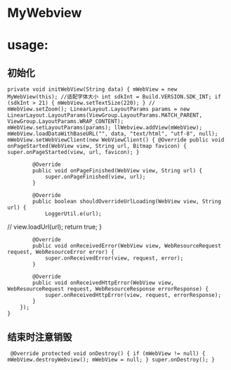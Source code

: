 # MyWebview

# usage: #

## 初始化 ##

`private void initWebView(String data) {
        mWebView = new MyWebView(this);
//适配字体大小
        int sdkInt = Build.VERSION.SDK_INT;
        if (sdkInt > 21) {
            mWebView.setTextSize(220);
        }
//        mWebView.setZoom();
        LinearLayout.LayoutParams params = new LinearLayout.LayoutParams(ViewGroup.LayoutParams.MATCH_PARENT, ViewGroup.LayoutParams.WRAP_CONTENT);
        mWebView.setLayoutParams(params);
        llWebview.addView(mWebView);
        mWebView.loadDataWithBaseURL("", data, "text/html", "utf-8", null);
        mWebView.setWebViewClient(new WebViewClient() {
            @Override
            public void onPageStarted(WebView view, String url, Bitmap favicon) {
                super.onPageStarted(view, url, favicon);
            }`

            @Override
            public void onPageFinished(WebView view, String url) {
                super.onPageFinished(view, url);
            }

            @Override
            public boolean shouldOverrideUrlLoading(WebView view, String url) {
                LoggerUtil.e(url);
//                view.loadUrl(url);
                return true;
            }

            @Override
            public void onReceivedError(WebView view, WebResourceRequest request, WebResourceError error) {
                super.onReceivedError(view, request, error);
            }

            @Override
            public void onReceivedHttpError(WebView view, WebResourceRequest request, WebResourceResponse errorResponse) {
                super.onReceivedHttpError(view, request, errorResponse);
            }
        });
    }

## 结束时注意销毁 ##
` @Override
    protected void onDestroy() {
        if (mWebView != null) {
            mWebView.destroyWebview();
            mWebView = null;
        }
        super.onDestroy();
    }`